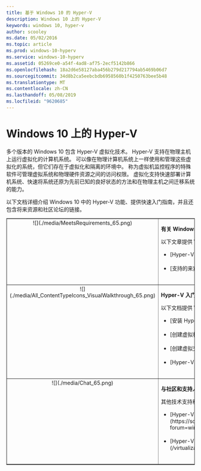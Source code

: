 ```yaml
---
title: 基于 Windows 10 的 Hyper-V
description: Windows 10 上的 Hyper-V
keywords: windows 10, hyper-v
author: scooley
ms.date: 05/02/2016
ms.topic: article
ms.prod: windows-10-hyperv
ms.service: windows-10-hyperv
ms.assetid: 05269ce0-a54f-4ad8-af75-2ecf5142b866
ms.openlocfilehash: 18a2d6e58127aba456b279d217794ab5469b06d7
ms.sourcegitcommit: 34d8b2ca5eebcbdb6958560b1f4250763bee5b48
ms.translationtype: MT
ms.contentlocale: zh-CN
ms.lasthandoff: 05/08/2019
ms.locfileid: "9620685"
---
```

# <a name="hyper-v-on-windows-10"></a>Windows 10 上的 Hyper-V 

多个版本的 Windows 10 包含 Hyper-V 虚拟化技术。 Hyper-V 支持在物理主机上运行虚拟化的计算机系统。 可以像在物理计算机系统上一样使用和管理这些虚拟化的系统，但它们存在于虚拟化和隔离的环境中。 称为虚拟机监控程序的特殊软件可管理虚拟系统和物理硬件资源之间的访问权限。 虚拟化支持快速部署计算机系统、快速将系统还原为先前已知的良好状态的方法和在物理主机之间迁移系统的能力。

以下文档详细介绍 Windows 10 中的 Hyper-V 功能、提供快速入门指南，并且还包含将来资源和社区论坛的链接。 

<table border="1" style="background-color:FFFFCC;border-collapse:collapse;border:1px solid FFCC00;color:000000;width:100%" cellpadding="15" cellspacing="3">
    <tr valign="top">
        <td><center>![](./media/MeetsRequirements_65.png)</center></td>
        <td valign="top">
            <p><strong>有关 Windows 上的 Hyper-V</strong></p>
            <p>以下文章提供 Windows 上的 Hyper-V 简介和相关信息。</p>
            <ul>
                <li class="unordered">[Hyper-V 简介](./about/index.md)<br /><br /></li>
                <li class="unordered">[支持的来宾操作系统](about\supported-guest-os.md)<br /><br /></li>
            </ul>   
        </td>
    </tr>
    <tr valign="top">
        <td><center>![](./media/All_ContentTypeIcons_VisualWalkthrough_65.png)</center></td>
        <td valign="top">
            <p><strong>Hyper-V 入门</strong></p>
            <p>以下文档提供 Windows 10 上的 Hyper-V 的快速入门指南。</p>
            <ul>
                <li class="unordered">[安装 Hyper-V](quick-start\enable-hyper-v.md)<br /><br /></li>
                <li class="unordered">[创建虚拟机](quick-start\create-virtual-machine.md)<br /><br /></li>
                <li class="unordered">[创建虚拟交换机](quick-start\connect-to-network.md)<br /><br /></li>
                <li class="unordered">[Hyper-V 和 PowerShell](quick-start\try-hyper-v-powershell.md)<br /><br /></li>
            </ul>
        </td>
    </tr>
    <tr valign="top">
        <td><center>![](./media/Chat_65.png)</center></td>
        <td valign="top">
            <p><strong>与社区和支持人员联系</strong></p>
            <p>其他技术支持和社区资源。</p>
            <ul>
                <li class="unordered">[Hyper-V 论坛](https://social.technet.microsoft.com/Forums/windowsserver/home?forum=winserverhyperv)<br /><br /></li>
                <li class="unordered">[Hyper-V 和 Windows 容器的社区资源](/virtualization/community/index.md)<br /><br /></li>
            </ul>   
        </td>
    </tr>
</table>
